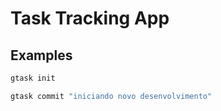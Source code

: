 # Task Tracking App



## Examples
``` bash 
gtask init
```

``` bash
gtask commit "iniciando novo desenvolvimento"
```
